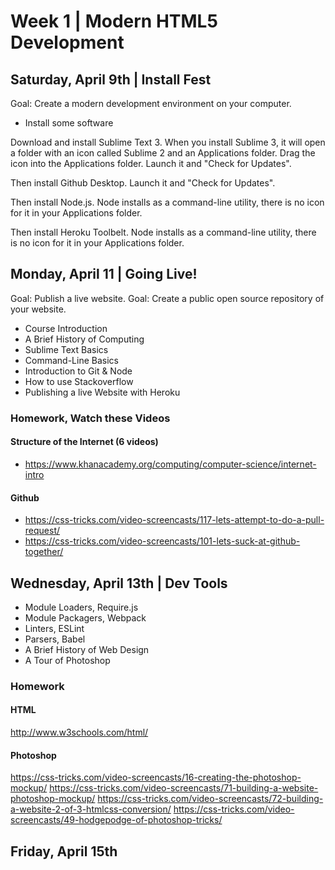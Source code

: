 
# Week 1 | Modern HTML5 Development




## Saturday, April 9th | Install Fest

Goal: Create a modern development environment on your computer.

- Install some software

Download and install Sublime Text 3. When you install Sublime 3, it will open a folder with an icon called Sublime 2 and an Applications folder. Drag the icon into the Applications folder. Launch it and "Check for Updates".

Then install Github Desktop. Launch it and "Check for Updates".

Then install Node.js. Node installs as a command-line utility, there is no icon for it in your Applications folder.

Then install Heroku Toolbelt. Node installs as a command-line utility, there is no icon for it in your Applications folder.





## Monday, April 11 | Going Live!

Goal: Publish a live website.
Goal: Create a public open source repository of your website.

- Course Introduction
- A Brief History of Computing
- Sublime Text Basics
- Command-Line Basics
- Introduction to Git & Node
- How to use Stackoverflow
- Publishing a live Website with Heroku

### Homework, Watch these Videos

#### Structure of the Internet (6 videos)
- https://www.khanacademy.org/computing/computer-science/internet-intro

#### Github
- https://css-tricks.com/video-screencasts/117-lets-attempt-to-do-a-pull-request/
- https://css-tricks.com/video-screencasts/101-lets-suck-at-github-together/


## Wednesday, April 13th | Dev Tools

- Module Loaders, Require.js
- Module Packagers, Webpack
- Linters, ESLint
- Parsers, Babel
- A Brief History of Web Design
- A Tour of Photoshop


### Homework

#### HTML

http://www.w3schools.com/html/

#### Photoshop
https://css-tricks.com/video-screencasts/16-creating-the-photoshop-mockup/
https://css-tricks.com/video-screencasts/71-building-a-website-photoshop-mockup/
https://css-tricks.com/video-screencasts/72-building-a-website-2-of-3-htmlcss-conversion/
https://css-tricks.com/video-screencasts/49-hodgepodge-of-photoshop-tricks/





## Friday, April 15th












